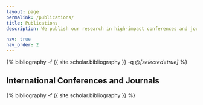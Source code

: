 ```yaml
---
layout: page
permalink: /publications/
title: Publications
description: We publish our research in high-impact conferences and journals within the field of Computer Science. We have collaborated top IT tech companies such as AWS AI Labs, Google Research, and NAVER AI Lab. <br>As of now, we published more than 50+ CS top confernces in various domains, including NLP (EMNLP), CV (ICCV, CVPR), ML (NeurIPS, ICLR, ICML, AAAI), DM (KDD, CIKM, ICDM, WWW, SIGMOD). <br><br>Asterisk (*) denotes corresponding authors. 

nav: true
nav_order: 2
---
```


<!-- _pages/publications.md -->

<div class="publications">

{% bibliography -f {{ site.scholar.bibliography }} -q @*[selected=true]* %}

</div>

<h2>International Conferences and Journals</h2>

<div class="publications">

{% bibliography -f {{ site.scholar.bibliography }} %}

</div>
